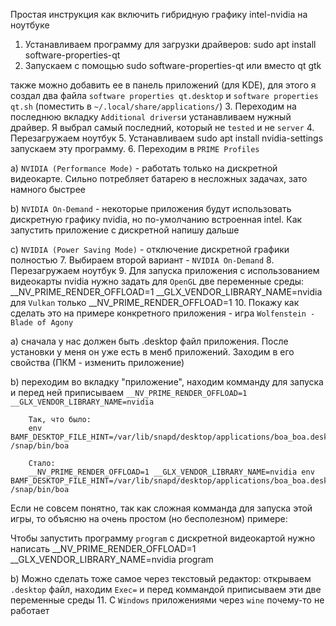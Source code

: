 Простая инструкция как включить гибридную графику intel-nvidia на ноутбуке
1. Устанавливаем программу для загрузки драйверов:
        sudo apt install software-properties-qt
2. Запускаем с помощью
        sudo software-properties-qt
        или вместо qt gtk

 также можно добавить ее в панель приложений (для KDE), для этого я создал два файла `software properties qt.desktop` и `software properties qt.sh` (поместить в `~/.local/share/applications/`)
3. Переходим на последнюю вкладку `Additional drivers`и устанавливаем нужный драйвер. Я выбрал самый последний, который не `tested` и не `server`
4. Перезагружаем ноутбук
5. Устанавливаем
        sudo apt install nvidia-settings
 запускаем эту программу.
6. Переходим в `PRIME Profiles`

  a) `NVIDIA (Performance Mode)` - работать только на дискретной видеокарте. Сильно потребляет батарею в несложных задачах, зато намного быстрее

  b) `NVIDIA On-Demand` - некоторые приложения будут использовать дискретную графику nvidia, но по-умолчанию встроенная intel. Как запустить приложение с дискретной напишу дальше

  c) `NVIDIA (Power Saving Mode)` - отключение дискретной графики полностью
7. Выбираем второй вариант - `NVIDIA On-Demand`
8. Перезагружаем ноутбук
9. Для запуска приложения с использованием видеокарты nvidia нужно задать для `OpenGL` две переменные среды:
        __NV_PRIME_RENDER_OFFLOAD=1
        __GLX_VENDOR_LIBRARY_NAME=nvidia
 для `Vulkan` только
        __NV_PRIME_RENDER_OFFLOAD=1
10. Покажу как сделать это на примере конкретного приложения - игра `Wolfenstein - Blade of Agony`

  a) сначала у нас должен быть .desktop файл приложения. После установки у меня он уже есть в менб приложений. Заходим в его свойства (ПКМ - изменить приложение)

  b) переходим во вкладку "приложение", находим комманду для запуска и перед ней приписываем `__NV_PRIME_RENDER_OFFLOAD=1 __GLX_VENDOR_LIBRARY_NAME=nvidia`

        Так, что было:
        env BAMF_DESKTOP_FILE_HINT=/var/lib/snapd/desktop/applications/boa_boa.desktop /snap/bin/boa

        Стало:
        __NV_PRIME_RENDER_OFFLOAD=1 __GLX_VENDOR_LIBRARY_NAME=nvidia env BAMF_DESKTOP_FILE_HINT=/var/lib/snapd/desktop/applications/boa_boa.desktop /snap/bin/boa

  Eсли не совсем понятно, так как сложная комманда для запуска этой игры, то объясню на очень простом (но бесполезном) примере:

  Чтобы запустить программу `program` с дискретной видеокартой нужно написать
        __NV_PRIME_RENDER_OFFLOAD=1 __GLX_VENDOR_LIBRARY_NAME=nvidia program

  b) Можно сделать тоже самое через текстовый редактор: открываем `.desktop` файл, находим `Exec=` и перед коммандой приписываем эти две переменные среды
11. С `Windows` приложениями через `wine` почему-то не работает
